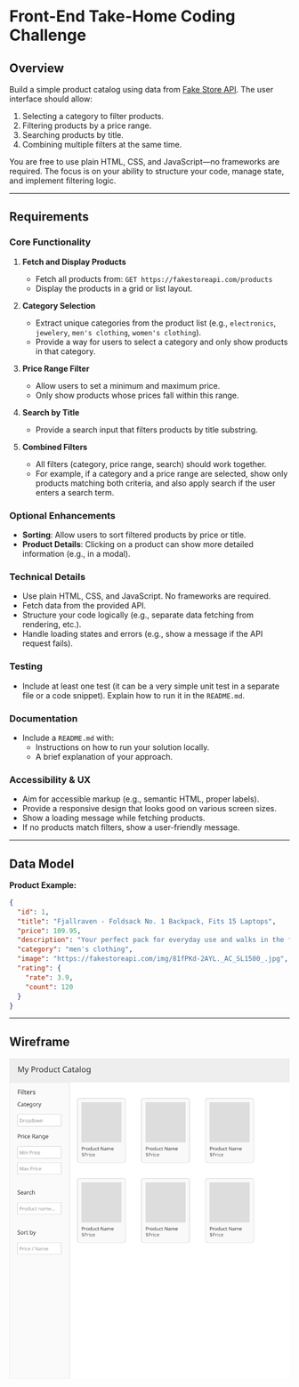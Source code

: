 # Front-End Take-Home Coding Challenge

## Overview

Build a simple product catalog using data from [Fake Store API](https://fakestoreapi.com/products). The user interface should allow:

1. Selecting a category to filter products.
2. Filtering products by a price range.
3. Searching products by title.
4. Combining multiple filters at the same time.

You are free to use plain HTML, CSS, and JavaScript—no frameworks are required. The focus is on your ability to structure your code, manage state, and implement filtering logic.

---

## Requirements

### Core Functionality

1. **Fetch and Display Products**
   - Fetch all products from: `GET https://fakestoreapi.com/products`
   - Display the products in a grid or list layout.

2. **Category Selection**
   - Extract unique categories from the product list (e.g., `electronics`, `jewelery`, `men's clothing`, `women's clothing`).
   - Provide a way for users to select a category and only show products in that category.

3. **Price Range Filter**
   - Allow users to set a minimum and maximum price.
   - Only show products whose prices fall within this range.

4. **Search by Title**
   - Provide a search input that filters products by title substring.

5. **Combined Filters**
   - All filters (category, price range, search) should work together.
   - For example, if a category and a price range are selected, show only products matching both criteria, and also apply search if the user enters a search term.

### Optional Enhancements

- **Sorting**: Allow users to sort filtered products by price or title.
- **Product Details**: Clicking on a product can show more detailed information (e.g., in a modal).

### Technical Details

- Use plain HTML, CSS, and JavaScript. No frameworks are required.
- Fetch data from the provided API.
- Structure your code logically (e.g., separate data fetching from rendering, etc.).
- Handle loading states and errors (e.g., show a message if the API request fails).

### Testing

- Include at least one test (it can be a very simple unit test in a separate file or a code snippet). Explain how to run it in the `README.md`.

### Documentation

- Include a `README.md` with:
  - Instructions on how to run your solution locally.
  - A brief explanation of your approach.
  
### Accessibility & UX

- Aim for accessible markup (e.g., semantic HTML, proper labels).
- Provide a responsive design that looks good on various screen sizes.
- Show a loading message while fetching products.
- If no products match filters, show a user-friendly message.

---

## Data Model

**Product Example:**

```json
{
  "id": 1,
  "title": "Fjallraven - Foldsack No. 1 Backpack, Fits 15 Laptops",
  "price": 109.95,
  "description": "Your perfect pack for everyday use and walks in the forest...",
  "category": "men's clothing",
  "image": "https://fakestoreapi.com/img/81fPKd-2AYL._AC_SL1500_.jpg",
  "rating": {
    "rate": 3.9,
    "count": 120
  }
}
```

---

## Wireframe

![./wireframe.svg](./wireframe.svg)
